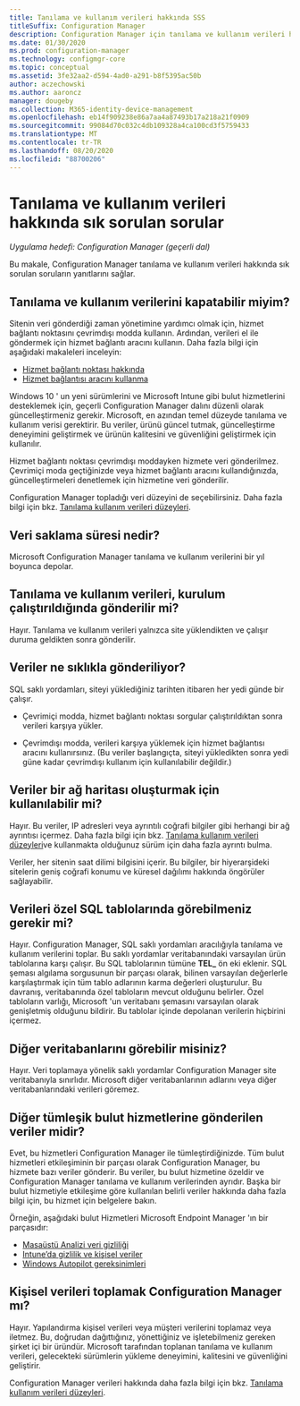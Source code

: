 ```yaml
---
title: Tanılama ve kullanım verileri hakkında SSS
titleSuffix: Configuration Manager
description: Configuration Manager için tanılama ve kullanım verileri hakkında sık sorulan sorular
ms.date: 01/30/2020
ms.prod: configuration-manager
ms.technology: configmgr-core
ms.topic: conceptual
ms.assetid: 3fe32aa2-d594-4ad0-a291-b8f5395ac50b
author: aczechowski
ms.author: aaroncz
manager: dougeby
ms.collection: M365-identity-device-management
ms.openlocfilehash: eb14f909238e86a7aa4a87493b17a218a21f0909
ms.sourcegitcommit: 99084d70c032c4db109328a4ca100cd3f5759433
ms.translationtype: MT
ms.contentlocale: tr-TR
ms.lasthandoff: 08/20/2020
ms.locfileid: "88700206"
---
```

# <a name="frequently-asked-questions-about-diagnostics-and-usage-data"></a>Tanılama ve kullanım verileri hakkında sık sorulan sorular

*Uygulama hedefi: Configuration Manager (geçerli dal)*

Bu makale, Configuration Manager tanılama ve kullanım verileri hakkında sık sorulan soruların yanıtlarını sağlar.

## <a name="can-i-turn-off-diagnostic-and-usage-data"></a><a name="bkmk_off"></a> Tanılama ve kullanım verilerini kapatabilir miyim?

Sitenin veri gönderdiği zaman yönetimine yardımcı olmak için, hizmet bağlantı noktasını çevrimdışı modda kullanın. Ardından, verileri el ile göndermek için hizmet bağlantı aracını kullanın. Daha fazla bilgi için aşağıdaki makaleleri inceleyin:

- [Hizmet bağlantı noktası hakkında](../../servers/deploy/configure/about-the-service-connection-point.md)
- [Hizmet bağlantısı aracını kullanma](../../servers/manage/use-the-service-connection-tool.md)

Windows 10 ' un yeni sürümlerini ve Microsoft Intune gibi bulut hizmetlerini desteklemek için, geçerli Configuration Manager dalını düzenli olarak güncelleştirmeniz gerekir. Microsoft, en azından temel düzeyde tanılama ve kullanım verisi gerektirir. Bu veriler, ürünü güncel tutmak, güncelleştirme deneyimini geliştirmek ve ürünün kalitesini ve güvenliğini geliştirmek için kullanılır.

Hizmet bağlantı noktası çevrimdışı moddayken hizmete veri gönderilmez. Çevrimiçi moda geçtiğinizde veya hizmet bağlantı aracını kullandığınızda, güncelleştirmeleri denetlemek için hizmetine veri gönderilir.

Configuration Manager topladığı veri düzeyini de seçebilirsiniz. Daha fazla bilgi için bkz. [Tanılama kullanım verileri düzeyleri](levels-overview.md).

## <a name="what-is-the-data-retention-period"></a><a name="bkmk_retention"></a> Veri saklama süresi nedir?

Microsoft Configuration Manager tanılama ve kullanım verilerini bir yıl boyunca depolar.

## <a name="is-diagnostics-and-usage-data-sent-when-setup-runs"></a><a name="bkmk_update"></a> Tanılama ve kullanım verileri, kurulum çalıştırıldığında gönderilir mi?

Hayır. Tanılama ve kullanım verileri yalnızca site yüklendikten ve çalışır duruma geldikten sonra gönderilir.

## <a name="how-frequently-is-the-data-sent"></a><a name="bkmk_frequency"></a> Veriler ne sıklıkla gönderiliyor?

SQL saklı yordamları, siteyi yüklediğiniz tarihten itibaren her yedi günde bir çalışır.

- Çevrimiçi modda, hizmet bağlantı noktası sorgular çalıştırıldıktan sonra verileri karşıya yükler.

- Çevrimdışı modda, verileri karşıya yüklemek için hizmet bağlantısı aracını kullanırsınız. (Bu veriler başlangıçta, siteyi yükledikten sonra yedi güne kadar çevrimdışı kullanım için kullanılabilir değildir.)  

## <a name="can-the-data-be-used-to-form-a-network-map"></a><a name="bkmk_network"></a> Veriler bir ağ haritası oluşturmak için kullanılabilir mi?

Hayır. Bu veriler, IP adresleri veya ayrıntılı coğrafi bilgiler gibi herhangi bir ağ ayrıntısı içermez. Daha fazla bilgi için bkz. [Tanılama kullanım verileri düzeyleri](levels-overview.md#bkmk_versions)ve kullanmakta olduğunuz sürüm için daha fazla ayrıntı bulma.

Veriler, her sitenin saat dilimi bilgisini içerir. Bu bilgiler, bir hiyerarşideki sitelerin geniş coğrafi konumu ve küresel dağılımı hakkında öngörüler sağlayabilir.

## <a name="can-you-see-data-in-custom-sql-tables"></a><a name="bkmk_tables"></a> Verileri özel SQL tablolarında görebilmeniz gerekir mi?

Hayır. Configuration Manager, SQL saklı yordamları aracılığıyla tanılama ve kullanım verilerini toplar. Bu saklı yordamlar veritabanındaki varsayılan ürün tablolarına karşı çalışır. Bu SQL tablolarının tümüne **TEL_** ön eki eklenir. SQL şeması algılama sorgusunun bir parçası olarak, bilinen varsayılan değerlerle karşılaştırmak için tüm tablo adlarının karma değerleri oluşturulur. Bu davranış, veritabanında özel tabloların mevcut olduğunu belirler. Özel tabloların varlığı, Microsoft 'un veritabanı şemasını varsayılan olarak genişletmiş olduğunu bildirir. Bu tablolar içinde depolanan verilerin hiçbirini içermez.

## <a name="can-you-see-other-databases"></a><a name="bkmk_databases"></a> Diğer veritabanlarını görebilir misiniz?

Hayır. Veri toplamaya yönelik saklı yordamlar Configuration Manager site veritabanıyla sınırlıdır. Microsoft diğer veritabanlarının adlarını veya diğer veritabanlarındaki verileri göremez.

## <a name="is-any-data-sent-to-other-integrated-cloud-services"></a><a name="bkmk_cloud"></a> Diğer tümleşik bulut hizmetlerine gönderilen veriler midir?

Evet, bu hizmetleri Configuration Manager ile tümleştirdiğinizde. Tüm bulut hizmetleri etkileşiminin bir parçası olarak Configuration Manager, bu hizmete bazı veriler gönderir. Bu veriler, bu bulut hizmetine özeldir ve Configuration Manager tanılama ve kullanım verilerinden ayrıdır. Başka bir bulut hizmetiyle etkileşime göre kullanılan belirli veriler hakkında daha fazla bilgi için, bu hizmet için belgelere bakın.

Örneğin, aşağıdaki bulut Hizmetleri Microsoft Endpoint Manager 'ın bir parçasıdır:

- [Masaüstü Analizi veri gizliliği](../../../desktop-analytics/privacy.md)
- [Intune’da gizlilik ve kişisel veriler](/intune/protect/privacy-personal-data)
- [Windows Autopilot gereksinimleri](/windows/deployment/windows-autopilot/windows-autopilot-requirements)

## <a name="does-configuration-manager-collect-any-personal-data"></a><a name="bkmk_personal"></a> Kişisel verileri toplamak Configuration Manager mı?

Hayır. Yapılandırma kişisel verileri veya müşteri verilerini toplamaz veya iletmez. Bu, doğrudan dağıttığınız, yönettiğiniz ve işletebilmeniz gereken şirket içi bir üründür. Microsoft tarafından toplanan tanılama ve kullanım verileri, gelecekteki sürümlerin yükleme deneyimini, kalitesini ve güvenliğini geliştirir.

Configuration Manager verileri hakkında daha fazla bilgi için bkz. [Tanılama kullanım verileri düzeyleri](levels-overview.md).